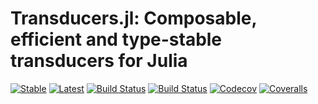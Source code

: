 # Transducers.jl: Composable, efficient and type-stable transducers for Julia

[![Stable](https://img.shields.io/badge/docs-stable-blue.svg)](https://tkf.github.io/Transducers.jl/stable)
[![Latest](https://img.shields.io/badge/docs-latest-blue.svg)](https://tkf.github.io/Transducers.jl/latest)
[![Build Status](https://travis-ci.com/tkf/Transducers.jl.svg?branch=master)](https://travis-ci.com/tkf/Transducers.jl)
[![Build Status](https://ci.appveyor.com/api/projects/status/github/tkf/Transducers.jl?svg=true)](https://ci.appveyor.com/project/tkf/Transducers-jl)
[![Codecov](https://codecov.io/gh/tkf/Transducers.jl/branch/master/graph/badge.svg)](https://codecov.io/gh/tkf/Transducers.jl)
[![Coveralls](https://coveralls.io/repos/github/tkf/Transducers.jl/badge.svg?branch=master)](https://coveralls.io/github/tkf/Transducers.jl?branch=master)
